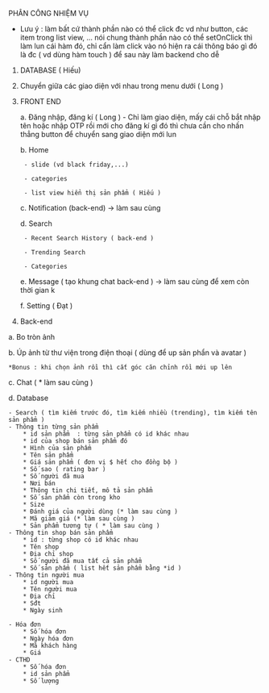 PHÂN CÔNG NHIỆM VỤ

- Lưu ý : làm bất cứ thành phần nào có thể click đc vd như button, các item trong list view, ...
nói chung thành phần nào có thể setOnClick thì làm lun cái hàm đó, chỉ cẩn làm click vào nó hiện ra cái thông báo gì đó là đc
( vd dùng hàm touch ) để sau này làm backend cho dễ 


1. DATABASE ( Hiếu)
2. Chuyển giữa các giao diện với nhau trong menu dưới ( Long )
3. FRONT END

	a. Đăng nhập, đăng kí  ( Long )
                - Chỉ làm giao diện, mấy cái chỗ bắt nhập tên hoặc nhập OTP rồi mới cho đăng kí gì đó thì chưa cần cho nhấn thẳng button 
                để chuyển sang giao diện mới lun
 
	b. Home 
        
		- slide (vd black friday,...)
                
		- categories 
                
		- list view hiển thị sản phẩm ( Hiếu )
                

	c. Notification (back-end) -> làm sau cùng 
       
	d. Search
        
		- Recent Search History ( back-end )
                
		- Trending Search 
                
		- Categories 
                
	e. Message ( tạo khung chat back-end ) -> làm sau cùng để xem còn thời gian k
        
	f. Setting ( Đạt )


4. Back-end

a. Bo tròn ảnh 

b. Úp ảnh từ thư viện trong điện thoại ( dùng để up sản phẩn và avatar ) 

	*Bonus : khi chọn ảnh rồi thì cắt góc căn chỉnh rồi mới up lên
c. Chat ( * làm sau cùng )

d. Database 

	- Search ( tìm kiếm trước đó, tìm kiếm nhiều (trending), tìm kiếm tên sản phẩm )
	- Thông tin từng sản phẩm
		* id sản phẩm  : từng sản phẩm có id khác nhau
		* id của shop bán sản phẩm đó
		* Hình của sản phẩm
		* Tên sản phẩm
		* Giá sản phẩm ( đơn vị $ hết cho đồng bộ )
		* Số sao ( rating bar )
		* Số người đã mua
		* Nơi bán 
		* Thông tin chi tiết, mô tả sản phẩm
		* Số sản phẩm còn trong kho
		* Size
		* Đánh giá của người dùng (* làm sau cùng )
		* Mã giảm giá (* làm sau cùng )
		* Sản phẩm tương tự ( * làm sau cùng )
	- Thông tin shop bán sản phẩm
		* id : từng shop có id khác nhau 
		* Tên shop
		* Địa chỉ shop
		* Số người đã mua tất cả sản phẩm
		* Số sản phẩm ( list hết sản phẩm bằng *id )
	- Thông tin người mua
		* id người mua
		* Tên người mua
		* Địa chỉ
		* Sđt
		* Ngày sinh

	- Hóa đơn
		* Số hóa đơn
		* Ngày hóa đơn
		* Mã khách hàng
		* Giá
	- CTHD 
		* Số hóa đơn
		* id sản phẩm
		* Số lượng
		
